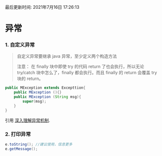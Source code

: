 最后更新时间: 2021年7月16日 17:26:13

# 异常

### 1. 自定义异常

> 自定义异常要继承 java 异常，至少定义两个构造方法
>
> 注意：
> 在 finally 块中即使 try 的代码 return 了也会执行，所以无论 try/catch 块中怎么了，finally 都会执行。而且 finally 的 return 会覆盖 try 块的 return。

```java
public MException extends Excepttion{
    public MException (){}
    public MException (String msg){
        super(msg);
    }
}
```

引用 [深入理解异常机制](http://blog.csdn.net/hguisu/article/details/6155636).

### 2. 打印异常

```java
e.toString(); //建议使用，信息更多
e.getMessage();
```
